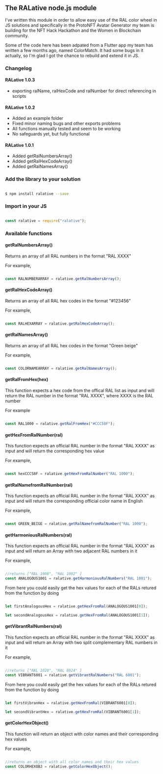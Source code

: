 ## The RALative node.js module

I've written this module in order to allow easy use of the RAL color wheel in JS solutions and specifically in the ProtoNFT Avatar Generator my team is building for the NFT Hack Hackathon and the Women in Blockchain community. 

Some of the code here has been adpated from a Flutter app my team has written a few months ago, named ColorMatch. It had some bugs in it actually, so I'm glad I got the chance to rebuild and extend it in JS. 

### Changelog

#### RALative 1.0.3

* exporting ralName, ralHexCode and ralNumber for direct referencing in scripts

#### RALative 1.0.2

* Added an example folder
* Fixed minor naming bugs and other exports problems
* All functions manually tested and seem to be working
* No safeguards yet, but fully functional

#### RALative 1.0.1

* Added getRalNumbersArray()
* Added getRalHexCodeArray()
* Added getRalNamesArray()

### Add the library to your solution

```bash

$ npm install ralative --save

```

### Import in your JS

```javascript

const ralative = require("ralative");

```


### Available functions

#### getRalNumbersArray() 

Returns an array of all RAL numbers in the format "RAL XXXX"

For example, 

```javascript

const RALNUMBERARRAY = ralative.getRalNumbersArray();

```

#### getRalHexCodeArray() 

Returns an array of all RAL hex codes in the format "#123456"

For example, 

```javascript

const RALHEXARRAY = ralative.getRalHexCodeArray();

```

#### getRalNamesArray() 

Returns an array of all RAL hex codes in the format "Green beige"

For example, 

```javascript

const COLORNAMEARRAY = ralative.getRalNamesArray();

```

#### getRalFromHex(hex)

This function expects a hex code from the offical RAL list as input and will return the RAL number in the format "RAL XXXX", where XXXX is the RAL number

For example

```javascript

const RAL1000 = ralative.getRalFromHex("#CCC58F");

```

#### getHexFromRalNumber(ral)

This function expects an official RAL number in the format "RAL XXXX" as input and will return the corresponding hex value

For example,

```javascript

const hexCCC58F = ralative.getHexFromRalNumber("RAL 1000");

```

#### getRalNamefromRalNumber(ral)

This function expects an official RAL number in the format "RAL XXXX" as input and will return the corresponding official color name in English

For example,

```javascript

const GREEN_BEIGE = ralative.getRalNamefromRalNumber("RAL 1000");

```

#### getHarmoniousRalNumbers(ral)

This function expects an official RAL number in the format "RAL XXXX" as input and will return an Array with two adjacent RAL numbers in it

For example,

```javascript

//returns ["RAL 1000", "RAL 1002" ]
const ANALOGOUS1001 = ralative.getHarmoniousRalNumbers("RAL 1001");

```

From here you could easily get the hex values for each of the RALs retured from the function by doing

```javascript

let firstAnalogousHex = ralative.getHexFromRal(ANALOGOUS1001[0]);

let secondAnalogousHex = ralative.getHexFromRal(ANALOGOUS1001[1]);

```

#### getVibrantRalNumbers(ral)

This function expects an official RAL number in the format "RAL XXXX" as input and will return an Array with two split complementary RAL numbers in it

For example,

```javascript

//returns ["RAL 1020", "RAL 8024" ]
const VIBRANT6001 = ralative.getVibrantRalNumbers("RAL 6001");

```


From here you could easily get the hex values for each of the RALs retured from the function by doing

```javascript

let firstVibranHex = ralative.getHexFromRal(VIBRANT6001[0]);

let secondVibrantHex = ralative.getHexFromRal(VIBRANT6001[1]);

```

#### getColorHexObject() 

This function will return an object with color names and their corresponding hex values

For example,

```javascript

//returns an object with all color names and their hex values
const COLORHEXOBJ = ralative.getColorHexObject();

```